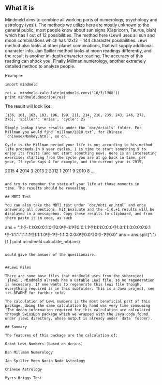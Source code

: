 ## What it is

Mindmeld aims to combine all working parts of numerology, psychology
and astrology (yes!). The methods we utilize here are mostly unknown
to the general public; most people know about sun signs (Capricorn,
Taurus, blah) which has 1 out of 12 possibilities. The method here
(Lewi) uses all sun and moon combinations which has 12x12 = 144
character possibilities. Lewi method also looks at other planet
combinations, that will supply additional character info. Jan Spiller
method looks at moon readings differently, and the result is another
in-depth character reading. The accuracy of this reading can shock
you. Finally Millman numerology, another extremely detailed method to
analyze people.

Example:

```
import mindmeld

res =  mindmeld.calculate(mindmeld.conv("10/3/1968"))
print mindmeld.describe(res)
```

The result will look like:

``` {'millman': [28, 10, 2, 8, 1, 0], 'chinese': 'Monkey', 'lewi':
[136, 161, 163, 183, 196, 199, 211, 214, 216, 235, 243, 246, 272,
276], 'spiller': 'Aries', 'cycle': 2} ```

Simply lookup these results under the `doc/details` folder. For
Millman you would find `millman/2810.txt`, for Chinese
`chinese/Monkey.html`, so on..

Cycle is the Millman period your life is on; according to his method
life proceeds in 9 year cycles, 1 is time to start something 9 to
enjoy its fruits (and not start something new). Here is an interesting
exercise; starting from the cycle you are at go back in time, per
year, If cycle says 4 for example, and the current year is 2015,

```
2015 4
2014 3
2013 2
2012 1
2011 9
2010 8
...
```

and try to remember the state of your life at those moments in
time. The results should be revealing. 

## MBTI Test

You can also take the MBTI test under `doc/mbti_en.html` and once
answering all questions, hit Evaluate and the -1,0,+1 results will be
displayed in a messagebox. Copy these results to clipboard, and from
there paste it in code, as such

```
ans = ":1:-1:-1:1:0:0:0:1:0:-1:0:0:-1:-1:1:-1:0:0:1:1:-1:1:1:1:0:0:0:-1:1:0:1:1:0:0:0:0:0:1:-1:-1:1:1:1:1:1:1:-1:1:1:1:0:-1:-1:-1:-1:1:0:0:0:0:-1:0:0:-1:0:-1:-1:-1:0:0"
ans = ans.split(":")[1:]
print mindmeld.calculate_mb(ans)
```

would give the answer of the questionaire. 


##Lewi Files

There are some base files that mindmeld uses from the subproject
`jlewi`; Mindmeld already has a ustable Lewi file, so no regeneration
is necessary. If one wants to regenerate this lewi file though,
everything required is in this subfolder. This is a Java project, see
its README for further info.

The calculation of Lewi numbers is the most beneficial part of this
package, doing the same calculation by hand was very time consuming
(The decan information required for this calculation are calculated
through SwissEph package which we wrapped with the Java code found
under jlewi directory, whose output is already under `data` folder).

## Summary

The features of this package are the calculation of:

Grant Lewi Numbers (based on decans)

Dan Millman Numerology

Jan Spiller Moon North Node Astrology

Chinese Astrology

Myers-Briggs Test

